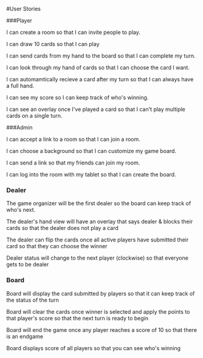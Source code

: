 #User Stories

###Player

I can create a room so that I can invite people to play.

I can draw 10 cards so that I can play

I can send cards from my hand to the board so that I can complete my turn.

I can look through my hand of cards so that I can choose the card I want.

I can automamtically recieve a card after my turn so that I can always have a full hand.

I can see my score so I can keep track of who's winning.

I can see an overlay once I've played a card so that I can't play multiple cards on a single turn.


###Admin

I can accept a link to a room so that I can join a room.

I can choose a background so that I can customize my game board.

I can send a link so that my friends can join my room.

I can log into the room with my tablet so that I can create the board.


### Dealer

The game organizer will be the first dealer so the board can keep track of who's next.

The dealer's hand view will have an overlay that says dealer & blocks their cards so that the dealer does not play a card

The dealer can flip the cards once all active players have submitted their card so that they can choose the winner

Dealer status will change to the next player (clockwise) so that everyone gets to be dealer


### Board

Board will display the card submitted by players so that it can keep track of the status of the turn

Board will clear the cards once winner is selected and apply the points to that player's score so that the next turn is ready to begin

Board will end the game once any player reaches a score of 10 so that there is an endgame

Board displays score of all players so that you can see who's winning

